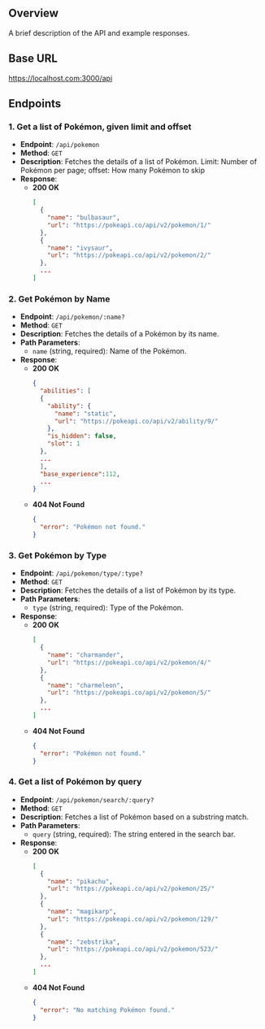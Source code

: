 ## Overview
A brief description of the API and example responses.

## Base URL
https://localhost.com:3000/api

## Endpoints

### 1. Get a list of Pokémon, given limit and offset
- **Endpoint**: `/api/pokemon`
- **Method**: `GET`
- **Description**: Fetches the details of a list of Pokémon. 
Limit: Number of Pokémon per page; offset: How many Pokémon to skip
- **Response**:
  - **200 OK**
    ```json
    [
      {
        "name": "bulbasaur",
        "url": "https://pokeapi.co/api/v2/pokemon/1/"
      },
      {
        "name": "ivysaur",
        "url": "https://pokeapi.co/api/v2/pokemon/2/"
      },
      ...
    ]
    ```

### 2. Get Pokémon by Name
- **Endpoint**: `/api/pokemon/:name?`
- **Method**: `GET`
- **Description**: Fetches the details of a Pokémon by its name.
- **Path Parameters**:
  - `name` (string, required): Name of the Pokémon.
- **Response**:
  - **200 OK**
    ```json
    {
      "abilities": [
      {
        "ability": {
          "name": "static",
          "url": "https://pokeapi.co/api/v2/ability/9/"
        },
        "is_hidden": false,
        "slot": 1
      },
      ...
      ],
      "base_experience":112,
      ...
    }
    ```
  - **404 Not Found**
    ```json
    {
      "error": "Pokémon not found."
    }
    ```

### 3. Get Pokémon by Type
- **Endpoint**: `/api/pokemon/type/:type?`
- **Method**: `GET`
- **Description**: Fetches the details of a list of Pokémon by its type.
- **Path Parameters**:
  - `type` (string, required): Type of the Pokémon.
- **Response**:
  - **200 OK**
    ```json
    [
      {
        "name": "charmander",
        "url": "https://pokeapi.co/api/v2/pokemon/4/"
      },
      {
        "name": "charmeleon",
        "url": "https://pokeapi.co/api/v2/pokemon/5/"
      },   
      ...
    ]
    ```
  - **404 Not Found**
    ```json
    {
      "error": "Pokémon not found."
    }
    ```

### 4. Get a list of Pokémon by query
- **Endpoint**: `/api/pokemon/search/:query?`
- **Method**: `GET`
- **Description**: Fetches a list of Pokémon based on a substring match.
- **Path Parameters**:
  - `query` (string, required): The string entered in the search bar.
- **Response**:
  - **200 OK**
    ```json
    [
      {
        "name": "pikachu",
        "url": "https://pokeapi.co/api/v2/pokemon/25/"
      },
      {
        "name": "magikarp",
        "url": "https://pokeapi.co/api/v2/pokemon/129/"
      },
      {
        "name": "zebstrika",
        "url": "https://pokeapi.co/api/v2/pokemon/523/"
      },
      ...
    ]
    ```
  - **404 Not Found**
    ```json
    {
      "error": "No matching Pokémon found."
    }
    ```
